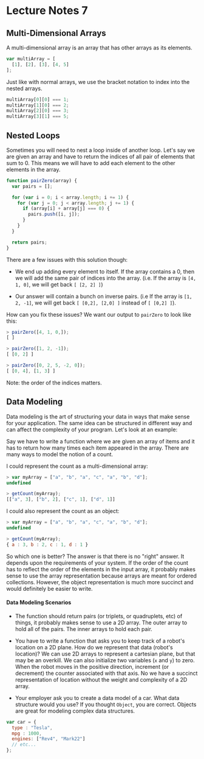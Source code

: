 # Lecture Notes 7

## Multi-Dimensional Arrays

A multi-dimensional array is an array that has other arrays as its elements.

```javascript
var multiArray = [
  [1], [2], [3], [4, 5]
];
```

Just like with normal arrays, we use the bracket notation to index into the
nested arrays.

```javascript
multiArray[0][0] === 1;
multiArray[1][0] === 2;
multiArray[2][0] === 3;
multiArray[3][1] === 5;
```

## Nested Loops

Sometimes you will need to nest a loop inside of another loop. Let's say we are given an array and have to return the indices of all pair of elements that sum to 0. This means we will have to add each element to the other elements in the array.

```javascript
function pairZero(array) {
  var pairs = [];

  for (var i = 0; i < array.length; i += 1) {
    for (var j = 0; j < array.length; j += 1) {
      if (array[i] + array[j] === 0) {
        pairs.push([i, j]);
      }
    }
  }

  return pairs;
}
```

There are a few issues with this solution though:

* We end up adding every element to itself. If the array contains a 0, then we
will add the same pair of indices into the array. (i.e. If the array is
  `[4, 1, 0]`, we will get back `[ [2, 2] ]`)

* Our answer will contain a bunch on inverse pairs. (i.e If the array is
  `[1, 2, -1]`, we will get back `[ [0,2], [2,0] ]` instead of `[ [0,2] ]`).

How can you fix these issues? We want our output to `pairZero` to look like this:

```js
> pairZero([4, 1, 0,]);
[ ]

> pairZero([1, 2, -1]);
[ [0, 2] ]

> pairZero([0, 2, 5, -2, 0]);
[ [0, 4], [1, 3] ]
```

Note: the order of the indices matters.

## Data Modeling

Data modeling is the art of structuring your data in ways that make sense for your application. The same idea can be structured in different way and can affect the complexity of your program. Let's look at an example:

Say we have to write a function where we are given an array of items and it has to return how many times each item appeared in the array. There are many ways to model the notion of a count.

I could represent the count as a multi-dimensional array:

```js
> var myArray = ["a", "b", "a", "c", "a", "b", "d"];
undefined

> getCount(myArray);
[["a", 3], ["b", 2], ["c", 1], ["d", 1]]
```

I could also represent the count as an object:

```js
> var myArray = ["a", "b", "a", "c", "a", "b", "d"];
undefined

> getCount(myArray);
{ a : 3, b : 2, c : 1, d : 1 }
```

So which one is better? The answer is that there is no "right" answer. It depends upon the requirements of your system. If the order of the count has to reflect the order of the elements in the input array, it probably makes sense to use the array representation because arrays are meant for ordered collections. However, the object representation is much more succinct and would definitely be easier to write.

#### Data Modeling Scenarios

*  The function should return pairs (or triplets, or quadruplets, etc) of things, it probably makes sense to use a 2D array. The outer array to hold all of the pairs. The inner arrays to hold each pair.

* You have to write a function that asks you to keep track of a robot's location on a 2D plane. How do we represent that data (robot's location)? We can use 2D arrays to represent a cartesian plane, but that may be an overkill. We can also initialize two variables (`x` and `y`) to zero. When the robot moves in the positive direction, increment (or decrement) the counter associated with that axis. No we have a succinct representation of location without the weight and complexity of a 2D array.

* Your employer ask you to create a data model of a car. What data structure would you use? If you thought `Object`, you are correct. Objects are great for modeling complex data structures.

```js
var car = {
  type : "Tesla",
  mpg : 1000,
  engines: ["Rev4", "Mark22"]
  // etc...
};
```
